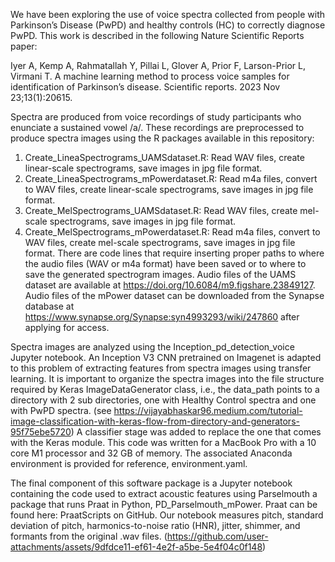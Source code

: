 We have been exploring the use of voice spectra collected from people with Parkinson’s Disease (PwPD) and healthy controls (HC) to correctly diagnose PwPD.  This work is described in the following Nature Scientific Reports paper:

Iyer A, Kemp A, Rahmatallah Y, Pillai L, Glover A, Prior F, Larson-Prior L, Virmani T. A machine learning method to process voice samples for identification of Parkinson’s disease. Scientific reports. 2023 Nov 23;13(1):20615.

Spectra are produced from voice recordings of study participants who enunciate a sustained vowel /a/. These recordings are preprocessed to produce spectra images using the R packages available in this repository:
1.	Create_LineaSpectrograms_UAMSdataset.R: Read WAV files, create linear-scale spectrograms, save images in jpg file format.
2.	Create_LineaSpectrograms_mPowerdataset.R: Read m4a files, convert to WAV files, create linear-scale spectrograms, save images in jpg file format.
3.	Create_MelSpectrograms_UAMSdataset.R: Read WAV files, create mel-scale spectrograms, save images in jpg file format.
4.	Create_MelSpectrograms_mPowerdataset.R: Read m4a files, convert to WAV files, create mel-scale spectrograms, save images in jpg file format.
There are code lines that require inserting proper paths to where the audio files (WAV or m4a format) have been saved or to where to save the generated spectrogram images. Audio files of the UAMS dataset are available at https://doi.org/10.6084/m9.figshare.23849127. Audio files of the mPower dataset can be downloaded from the Synapse database at https://www.synapse.org/Synapse:syn4993293/wiki/247860 after applying for access.
 
Spectra images are analyzed using the Inception_pd_detection_voice Jupyter notebook.  An Inception V3 CNN pretrained on Imagenet is adapted to this problem of extracting features from spectra images using transfer learning. It is important to organize the spectra images into the file structure required by Keras ImageDataGenerator class, i.e., the data_path points to a directory with 2 sub directories, one with Healthy Control spectra and one with PwPD spectra. (see https://vijayabhaskar96.medium.com/tutorial-image-classification-with-keras-flow-from-directory-and-generators-95f75ebe5720)  A classifier stage was added to replace the one that comes with the Keras module.  This code was written for a MacBook Pro with a 10 core M1 processor and 32 GB of memory. The associated Anaconda environment is provided for reference, environment.yaml.
 
The final component of this software package is a Jupyter notebook containing the code used to extract acoustic features using Parselmouth a package that runs Praat in Python, PD_Parselmouth_mPower. Praat can be found here:  PraatScripts on GitHub.  Our notebook measures pitch, standard deviation of pitch, harmonics-to-noise ratio (HNR), jitter, shimmer, and formants from the original .wav files. 
(https://github.com/user-attachments/assets/9dfdce11-ef61-4e2f-a5be-5e4f04c0f148)
